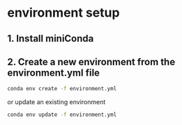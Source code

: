 # environment setup

## 1. Install miniConda

## 2. Create a new environment from the environment.yml file

```bash
conda env create -f environment.yml
```

or update an existing environment

```bash
conda env update -f environment.yml
```